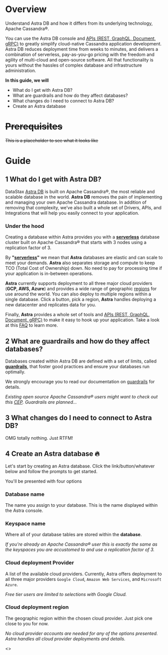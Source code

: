 # Overview
Understand Astra DB and how it differs from its underlying technology, Apache Cassandra®.

You can use the Astra DB console and [APIs (REST, GraphQL, Document, gRPC)] to greatly simplify cloud-native Cassandra application development. Astra DB reduces deployment time from weeks to minutes, and delivers a combination of serverless, pay-as-you-go pricing with the freedom and agility of multi-cloud and open-source software. All that functionality is yours without the hassles of complex database and infrastructure administration.

**In this guide, we will**
- What do I get with Astra DB?
- What are guardrails and how do they affect databases?
- What changes do I need to connect to Astra DB?
- Create an Astra database

 # ~~Prerequisites~~
~~This is a placeholder to see what it looks like~~

# Guide
## 1  What do I get with Astra DB?
DataStax [Astra DB] is built on Apache Cassandra®, the most reliable and scalable database in the world. **Astra DB** removes the pain of implementing and managing your own Apache Cassandra database. In addition of removing that complexity, we’ve also built a whole set of Drivers, APIs, and Integrations that will help you easily connect to your application.

### Under the hood
Creating a database within Astra provides you with a **[serverless]** database cluster built on Apache Cassandra® that starts with 3 nodes using a replication factor of 3.

By **"[serverless]"** we mean that **Astra** databases are elastic and can scale to meet your demands. **Astra** also separates storage and compute to keep TCO (Total Cost of Ownership) down. No need to pay for processing time if your application is in-between operations.

**Astra** currently supports deployment to all three major cloud providers (**GCP, AWS, Azure**) and provides a wide range of geographic [regions] for use around the world. You can also deploy to multiple regions within a single database. Click a button, pick a region, **Astra** handles deploying a new datacenter and replicates data for you.

Finally, **Astra** provides a whole set of tools and [APIs (REST, GraphQL, Document, gRPC)] to make it easy to hook up your application. Take a look at this [FAQ] to learn more.

## 2 What are guardrails and how do they affect databases?
Databases created within Astra DB are defined with a set of limits, called **[guardrails]**, that foster good practices and ensure your databases run optimally.

We strongly encourage you to read our documentation on [guardrails] for details.

_Existing open source Apache Cassandra® users might want to check out this [CEP](https://cwiki.apache.org/confluence/display/CASSANDRA/CEP-3%3A+Guardrails). Guardrails are planned..._


## 3 What changes do I need to connect to Astra DB?
OMG totally nothing. Just RTFM!

## 4 Create an Astra database 🔥
Let's start by creating an Astra database. Click the link/button/whatever below and follow the prompts to get started.

You'll be presented with four options

### Database name
The name you assign to your database. This is the name displayed within the Astra console.

### Keyspace name
Where all of your database tables are stored within the **database**. 

_If you're already an Apache Cassandra® user this is exactly the same as the keyspaces you are accustomed to and use a replication factor of 3._

### Cloud deployment **Provider** 
A list of the available cloud providers. Currently, Astra offers deployment to all three major providers `Google Cloud`, `Amazon Web Services`, and `Microsoft Azure`. 

_Free tier users are limited to selections with Google Cloud._

### Cloud deployment **region** 
The geographic region within the chosen cloud provider. Just pick one close to you for now.

_No cloud provider accounts are needed for any of the options presented. Astra handles all cloud provider deployments and details._

<<createDatabase>>

[APIs (REST, GraphQL, Document, gRPC)]: (https://docs.datastax.com/en/astra-serverless/docs/develop/developing.html)

[Astra DB]: (https://docs.datastax.com/en/astra-serverless/docs/)
[serverless]: (https://docs.datastax.com/en/astra-serverless/docs/plan/planning.html#_serverless_databases)
[regions]: (https://docs.datastax.com/en/astra-serverless/docs/plan/planning.html#serverless-regions)
[consistency level]: (https://docs.datastax.com/en/astra-serverless/docs/plan/planning.html#_cassandra_query_language_cql)
[faq]: (https://docs.datastax.com/en/astra-serverless/docs/astra-faq.html)
[APIs (REST, GraphQL, Document, gRPC)]: (https://docs.datastax.com/en/astra-serverless/docs/develop/developing.html)

[guardrails]: (https://docs.datastax.com/en/astra-serverless/docs/plan/planning.html#_astra_db_database_guardrails_and_limits)
